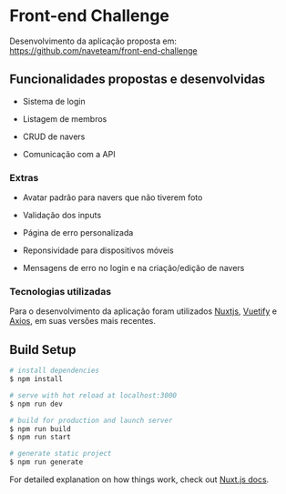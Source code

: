 # Front-end Challenge

Desenvolvimento da aplicação proposta em: https://github.com/naveteam/front-end-challenge


## Funcionalidades propostas e desenvolvidas
* Sistema de login

* Listagem de membros

* CRUD de navers

* Comunicação com a API

### Extras
* Avatar padrão para navers que não tiverem foto

* Validação dos inputs

* Página de erro personalizada

* Reponsividade para dispositivos móveis

* Mensagens de erro no login e na criação/edição de navers

### Tecnologias utilizadas
Para o desenvolvimento da aplicação foram utilizados [Nuxtjs](https://nuxtjs.org/), [Vuetify](https://vuetifyjs.com/en/) e [Axios](https://axios.nuxtjs.org/), em suas versões mais recentes.


## Build Setup

```bash
# install dependencies
$ npm install

# serve with hot reload at localhost:3000
$ npm run dev

# build for production and launch server
$ npm run build
$ npm run start

# generate static project
$ npm run generate
```

For detailed explanation on how things work, check out [Nuxt.js docs](https://nuxtjs.org).